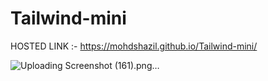 # Tailwind-mini
HOSTED LINK :- https://mohdshazil.github.io/Tailwind-mini/

![Uploading Screenshot (161).png…]()
